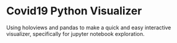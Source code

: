 # Covid19 Python Visualizer
Using holoviews and pandas to make a quick and easy interactive visualizer, specifically for jupyter notebook exploration.
